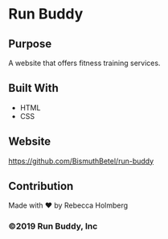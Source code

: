 # Run Buddy

## Purpose
A website that offers fitness training services.

## Built With
* HTML
* CSS

## Website
https://github.com/BismuthBetel/run-buddy

## Contribution
Made with ❤️ by Rebecca Holmberg

### ©️2019 Run Buddy, Inc